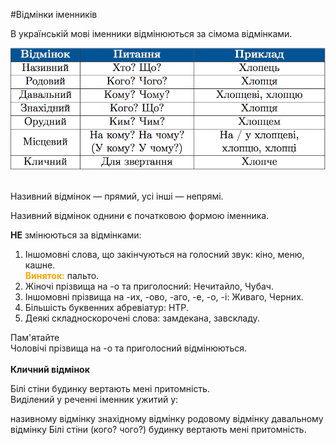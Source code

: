 #Відмінки іменників



В українськiй мовi iменники вiдмiнюються за сiмома вiдмiнками.<br>

<div class="center">
<img src="../pics/5/8.png" width="700px" class="center"/>
</div>
<br>

Називний вiдмiнок — прямий, усi iншi — непрямi.
<br>

Називний вiдмiнок однини є початковою формою iменника.

<span class="p1"><b>НЕ</b> змiнюються за вiдмiнками:</span>

<ol>
<li>Iншомовнi слова, що закiнчуються на голосний звук: кiно, меню, кашне.<br>
<font color="orange"><b>Виняток:</b></font> пальто. </li>
<li>Жiночi прiзвища на -о та приголосний: Нечитайло, Чубач.</li>
<li>Iншомовнi прiзвища на -их, -ово, -аго, -е, -о, -i: Живаго, Черних.</li>
<li>Бiльшiсть буквенних абревiатур: НТР.</li>
<li>Деякi складноскороченi слова: замдекана, завскладу.</li>
</ol>

<div class="add-wrap">
<span class="add">Пам'ятайте</span>
<div class="add-text">
Чоловiчi прiзвища на <span class="p1">-о</span> та приголосний вiдмiнюються.
</div>
</div>

<br>
<span class="p1"><b>Кличний вiдмiнок</b></span>



<br>
<quiz correctLabel="correct" incorrectLabel="incorrect" checkLabel="check">
    <question text="">
       <p>Білі стіни <span class="p1">будинку</span> вертають мені притомність.<br>Виділений у реченні іменник ужитий у:
</p>
        <answer>називному відмінку</answer>
        <answer>знахідному відмінку</answer>
        <answer correct>родовому відмінку</answer>
        <answer>давальному відмінку</answer>
        <explanation>
  Білі стіни (кого? чого?) будинку вертають мені притомність.
        <explanation>
    </question>
</quiz>
